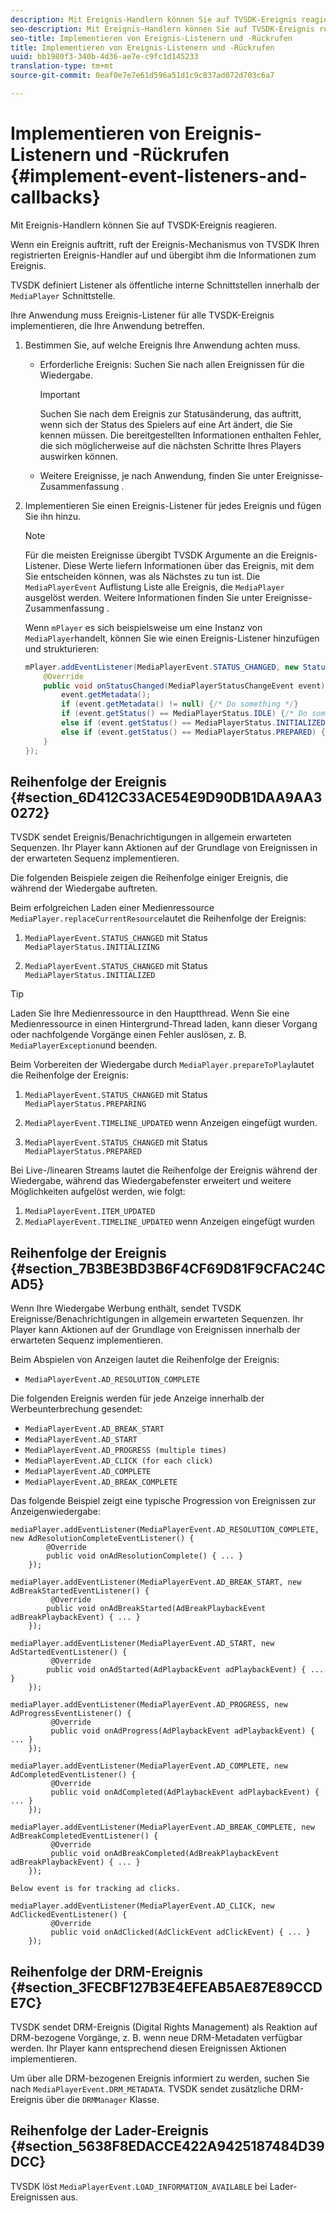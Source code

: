 ```yaml
---
description: Mit Ereignis-Handlern können Sie auf TVSDK-Ereignis reagieren.
seo-description: Mit Ereignis-Handlern können Sie auf TVSDK-Ereignis reagieren.
seo-title: Implementieren von Ereignis-Listenern und -Rückrufen
title: Implementieren von Ereignis-Listenern und -Rückrufen
uuid: bb1980f3-340b-4d36-ae7e-c9fc1d145233
translation-type: tm+mt
source-git-commit: 0eaf0e7e7e61d596a51d1c9c837ad072d703c6a7

---
```



# Implementieren von Ereignis-Listenern und -Rückrufen {#implement-event-listeners-and-callbacks}

Mit Ereignis-Handlern können Sie auf TVSDK-Ereignis reagieren.

Wenn ein Ereignis auftritt, ruft der Ereignis-Mechanismus von TVSDK Ihren registrierten Ereignis-Handler auf und übergibt ihm die Informationen zum Ereignis.

TVSDK definiert Listener als öffentliche interne Schnittstellen innerhalb der `MediaPlayer` Schnittstelle.

Ihre Anwendung muss Ereignis-Listener für alle TVSDK-Ereignis implementieren, die Ihre Anwendung betreffen.

1. Bestimmen Sie, auf welche Ereignis Ihre Anwendung achten muss.

   * Erforderliche Ereignis: Suchen Sie nach allen Ereignissen für die Wiedergabe.

      >[!IMPORTANT]
      >
      >Suchen Sie nach dem Ereignis zur Statusänderung, das auftritt, wenn sich der Status des Spielers auf eine Art ändert, die Sie kennen müssen. Die bereitgestellten Informationen enthalten Fehler, die sich möglicherweise auf die nächsten Schritte Ihres Players auswirken können.

   * Weitere Ereignisse, je nach Anwendung, finden Sie unter Ereignisse-Zusammenfassung .

1. Implementieren Sie einen Ereignis-Listener für jedes Ereignis und fügen Sie ihn hinzu.

   >[!NOTE]
   >
   >Für die meisten Ereignisse übergibt TVSDK Argumente an die Ereignis-Listener. Diese Werte liefern Informationen über das Ereignis, mit dem Sie entscheiden können, was als Nächstes zu tun ist. Die `MediaPlayerEvent` Auflistung Liste alle Ereignis, die `MediaPlayer` ausgelöst werden. Weitere Informationen finden Sie unter Ereignisse-Zusammenfassung .

   Wenn `mPlayer` es sich beispielsweise um eine Instanz von `MediaPlayer`handelt, können Sie wie einen Ereignis-Listener hinzufügen und strukturieren:

   ```java
   mPlayer.addEventListener(MediaPlayerEvent.STATUS_CHANGED, new StatusChangeEventListener() { 
       @Override 
       public void onStatusChanged(MediaPlayerStatusChangeEvent event) { 
           event.getMetadata(); 
           if (event.getMetadata() != null) {/* Do something */} 
           if (event.getStatus() == MediaPlayerStatus.IDLE) {/* Do something */} 
           else if (event.getStatus() == MediaPlayerStatus.INITIALIZED) {/* Do something */} 
           else if (event.getStatus() == MediaPlayerStatus.PREPARED) {/* Do something */} 
       } 
   }); 
   ```

## Reihenfolge der Ereignis {#section_6D412C33ACE54E9D90DB1DAA9AA30272}

TVSDK sendet Ereignis/Benachrichtigungen in allgemein erwarteten Sequenzen. Ihr Player kann Aktionen auf der Grundlage von Ereignissen in der erwarteten Sequenz implementieren.

Die folgenden Beispiele zeigen die Reihenfolge einiger Ereignis, die während der Wiedergabe auftreten.

Beim erfolgreichen Laden einer Medienressource `MediaPlayer.replaceCurrentResource`lautet die Reihenfolge der Ereignis:

1. `MediaPlayerEvent.STATUS_CHANGED` mit Status `MediaPlayerStatus.INITIALIZING`

1. `MediaPlayerEvent.STATUS_CHANGED` mit Status `MediaPlayerStatus.INITIALIZED`

>[!TIP]
>
>Laden Sie Ihre Medienressource in den Hauptthread. Wenn Sie eine Medienressource in einen Hintergrund-Thread laden, kann dieser Vorgang oder nachfolgende Vorgänge einen Fehler auslösen, z. B. `MediaPlayerException`und beenden.

Beim Vorbereiten der Wiedergabe durch `MediaPlayer.prepareToPlay`lautet die Reihenfolge der Ereignis:

1. `MediaPlayerEvent.STATUS_CHANGED` mit Status `MediaPlayerStatus.PREPARING`

1. `MediaPlayerEvent.TIMELINE_UPDATED` wenn Anzeigen eingefügt wurden.
1. `MediaPlayerEvent.STATUS_CHANGED` mit Status `MediaPlayerStatus.PREPARED`

Bei Live-/linearen Streams lautet die Reihenfolge der Ereignis während der Wiedergabe, während das Wiedergabefenster erweitert und weitere Möglichkeiten aufgelöst werden, wie folgt:

1. `MediaPlayerEvent.ITEM_UPDATED`
1. `MediaPlayerEvent.TIMELINE_UPDATED` wenn Anzeigen eingefügt wurden

## Reihenfolge der Ereignis {#section_7B3BE3BD3B6F4CF69D81F9CFAC24CAD5}

Wenn Ihre Wiedergabe Werbung enthält, sendet TVSDK Ereignisse/Benachrichtigungen in allgemein erwarteten Sequenzen. Ihr Player kann Aktionen auf der Grundlage von Ereignissen innerhalb der erwarteten Sequenz implementieren.

Beim Abspielen von Anzeigen lautet die Reihenfolge der Ereignis:

* `MediaPlayerEvent.AD_RESOLUTION_COMPLETE`

Die folgenden Ereignis werden für jede Anzeige innerhalb der Werbeunterbrechung gesendet:

* `MediaPlayerEvent.AD_BREAK_START`
* `MediaPlayerEvent.AD_START`
* `MediaPlayerEvent.AD_PROGRESS (multiple times)`
* `MediaPlayerEvent.AD_CLICK (for each click)`
* `MediaPlayerEvent.AD_COMPLETE`
* `MediaPlayerEvent.AD_BREAK_COMPLETE`

Das folgende Beispiel zeigt eine typische Progression von Ereignissen zur Anzeigenwiedergabe:

```
mediaPlayer.addEventListener(MediaPlayerEvent.AD_RESOLUTION_COMPLETE, new AdResolutionCompleteEventListener() { 
        @Override 
        public void onAdResolutionComplete() { ... } 
    }); 
 
mediaPlayer.addEventListener(MediaPlayerEvent.AD_BREAK_START, new AdBreakStartedEventListener() { 
         @Override 
        public void onAdBreakStarted(AdBreakPlaybackEvent adBreakPlaybackEvent) { ... } 
    }); 
 
mediaPlayer.addEventListener(MediaPlayerEvent.AD_START, new AdStartedEventListener() { 
         @Override 
        public void onAdStarted(AdPlaybackEvent adPlaybackEvent) { ... } 
    }); 
 
mediaPlayer.addEventListener(MediaPlayerEvent.AD_PROGRESS, new AdProgressEventListener() { 
         @Override 
         public void onAdProgress(AdPlaybackEvent adPlaybackEvent) { ... } 
    }); 
 
mediaPlayer.addEventListener(MediaPlayerEvent.AD_COMPLETE, new AdCompletedEventListener() { 
         @Override 
         public void onAdCompleted(AdPlaybackEvent adPlaybackEvent) { ... } 
    }); 
 
mediaPlayer.addEventListener(MediaPlayerEvent.AD_BREAK_COMPLETE, new AdBreakCompletedEventListener() { 
         @Override 
         public void onAdBreakCompleted(AdBreakPlaybackEvent adBreakPlaybackEvent) { ... } 
    }); 
 
Below event is for tracking ad clicks. 
 
mediaPlayer.addEventListener(MediaPlayerEvent.AD_CLICK, new AdClickedEventListener() { 
         @Override 
         public void onAdClicked(AdClickEvent adClickEvent) { ... } 
    });
```

## Reihenfolge der DRM-Ereignis {#section_3FECBF127B3E4EFEAB5AE87E89CCDE7C}

TVSDK sendet DRM-Ereignis (Digital Rights Management) als Reaktion auf DRM-bezogene Vorgänge, z. B. wenn neue DRM-Metadaten verfügbar werden. Ihr Player kann entsprechend diesen Ereignissen Aktionen implementieren.

Um über alle DRM-bezogenen Ereignis informiert zu werden, suchen Sie nach `MediaPlayerEvent.DRM_METADATA`. TVSDK sendet zusätzliche DRM-Ereignis über die `DRMManager` Klasse.

## Reihenfolge der Lader-Ereignis {#section_5638F8EDACCE422A9425187484D39DCC}

TVSDK löst `MediaPlayerEvent.LOAD_INFORMATION_AVAILABLE` bei Lader-Ereignissen aus.
